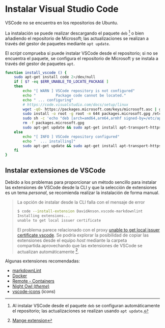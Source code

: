 # Instalar Visual Studio Code

VSCode no se encuentra en los repositorios de Ubuntu.

La instalación se puede realizar descargando el paquete `deb` [^repovscode] o bien añadiendo el repositorio de Microsoft; las actualizaciones se realizan a través del gestor de paquetes mediante `apt update`.

El *script* comprueba si puede instalar VSCode desde el repositorio; si no se encuentra el paquete, se configura el repositorio de Microsoft y se instala a través del gestor de paquetes `apt`.

```bash
function install_vscode () {
    sudo apt-get install code 2>/dev/null
    if [ $? -eq $ERR_UNABLE_TO_LOCATE_PACKAGE ]
    then
        echo "[ WARN ] VSCode repository is not configured"
        echo "         Package code cannot be located."
        echo " ... configuring"
        # https://code.visualstudio.com/docs/setup/linux
        wget -qO- https://packages.microsoft.com/keys/microsoft.asc | gpg --dearmor > packages.microsoft.gpg
        sudo install -o root -g root -m 644 packages.microsoft.gpg /etc/apt/trusted.gpg.d/
        sudo sh -c 'echo "deb [arch=amd64,arm64,armhf signed-by=/etc/apt/trusted.gpg.d/packages.microsoft.gpg] https://packages.microsoft.com/repos/code stable main" > /etc/apt/sources.list.d/vscode.list'
        rm -f packages.microsoft.gpg
        sudo apt-get update && sudo apt-get install apt-transport-https code -y
    else
        echo "[ INFO ] VSCode repository configured"
        echo "  ... installing]"
        sudo apt-get update && sudo apt-get install apt-transport-https code -y
    fi
}
```

## Instalar extensiones de VSCode

Debido a los problemas para proporcionar un método sencillo para instalar las extensiones de VSCode desde la CLI y que la selección de extensiones es un tema *personal*, se recomienda realizar la instalación de forma manual.

> La opción de instalar desde la CLI falla con el mensaje de error
>
> ```bash
> $ code --install-extension DavidAnson.vscode-markdownlint
> Installing extensions...
> unable to get local issuer certificate
> ```
>
> El problema parece relacionado con el proxy [unable to get local issuer certificate vscode](https://stackoverflow.com/questions/34921875/unable-to-get-local-issuer-certificate-vscode).
> Se podría explorar la posibilidad de copiar las extensiones desde el equipo *host* mediante la carpeta compartida.aprovechando que las extensiones de VSCode se actualizan automáticamente [^vscodeextensionautoupdate].

Algunas extensiones recomendadas:

- [markdownLint](https://marketplace.visualstudio.com/items?itemName=DavidAnson.vscode-markdownlint)
- [Docker](https://marketplace.visualstudio.com/items?itemName=ms-azuretools.vscode-docker)
- [Remote - Containers](https://marketplace.visualstudio.com/items?itemName=ms-vscode-remote.remote-containers)
- [Night Owl (*theme*)](https://marketplace.visualstudio.com/items?itemName=sdras.night-owl)
- [vscode-icons](https://marketplace.visualstudio.com/items?itemName=vscode-icons-team.vscode-icons) (*icons*)

[^repovscode]: Al instalar VSCode desde el paquete `deb` se configuran automáticamente el repositorio; las actualizaciones se realizan usando `apt update`.

[^vscodeextensionautoupdate]: [Mange extension](https://code.visualstudio.com/docs/editor/extension-marketplace#_manage-extensions)
